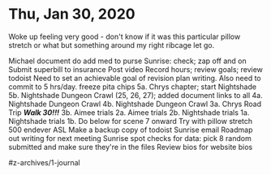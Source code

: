 # Thu, Jan 30, 2020
Woke up feeling very good - don't know if it was this particular pillow stretch or what but something around my right ribcage let go. 

Michael document do
add med to purse
Sunrise: check; zap off and on
Submit superbill to insurance
Post video
Record hours; review goals; review todoist
Need to set an achievable goal of revision plan writing. Also need to commit to 5 hrs/day. 
freeze pita chips
5a. Chrys chapter; start Nightshade
5b. Nightshade Dungeon Crawl (25, 26, 27); added document links to all
4a. Nightshade Dungeon Crawl 
4b. Nightshade Dungeon Crawl
3a. Chrys Road Trip
***Walk 30!!!***
3b. Aimee trials
2a. Aimee trials
2b. Nightshade trials
1a. Nightshade trials
1b. Do below for scene 7 onward
Try with pillow stretch 
500 endever ASL
Make a backup copy of todoist
Sunrise email
Roadmap out writing for next meeting
Sunrise spot checks for data: pick 8 random submitted and make sure they're in the files
Review bios for website bios


#z-archives/1-journal